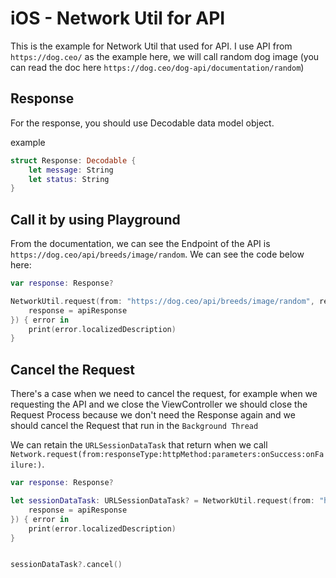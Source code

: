 # iOS - Network Util for API

This is the example for Network Util that used for API.
I use API from `https://dog.ceo/` as the example here, we will call random dog image (you can read the doc here `https://dog.ceo/dog-api/documentation/random`)

## Response

For the response, you should use Decodable data model object.

example
```swift
struct Response: Decodable {
    let message: String
    let status: String
}
```

## Call it by using Playground

From the documentation, we can see the Endpoint of the API is `https://dog.ceo/api/breeds/image/random`. We can see the code below here:

```swift
var response: Response?

NetworkUtil.request(from: "https://dog.ceo/api/breeds/image/random", responseType: Response.self, httpMethod: .get, parameters: nil, onSuccess: { apiResponse in
    response = apiResponse
}) { error in
    print(error.localizedDescription)
}
```

## Cancel the Request

There's a case when we need to cancel the request, for example when we requesting the API and we close the ViewController we should close the Request Process because we don't need the Response again and we should cancel the Request that run in the `Background Thread`

We can retain the `URLSessionDataTask` that return when we call `Network.request(from:responseType:httpMethod:parameters:onSuccess:onFailure:)`.

```swift
var response: Response?

let sessionDataTask: URLSessionDataTask? = NetworkUtil.request(from: "https://dog.ceo/api/breeds/image/random", responseType: Response.self, httpMethod: .get, parameters: nil, onSuccess: { apiResponse in
    response = apiResponse
}) { error in
    print(error.localizedDescription)
}


sessionDataTask?.cancel()
```
